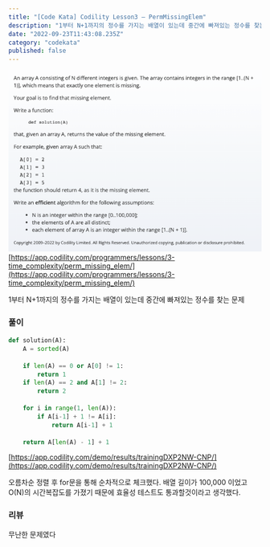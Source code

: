```yaml
---
title: "[Code Kata] Codility Lesson3 — PermMissingElem"
description: "1부터 N+1까지의 정수를 가지는 배열이 있는데 중간에 빠져있는 정수를 찾는 문제"
date: "2022-09-23T11:43:08.235Z"
category: "codekata"
published: false
---
```


![image](./asset-1.png)
[https://app.codility.com/programmers/lessons/3-time_complexity/perm_missing_elem/](https://app.codility.com/programmers/lessons/3-time_complexity/perm_missing_elem/)

1부터 N+1까지의 정수를 가지는 배열이 있는데 중간에 빠져있는 정수를 찾는 문제

### 풀이

```python
def solution(A):
    A = sorted(A)

    if len(A) == 0 or A[0] != 1:
        return 1
    if len(A) == 2 and A[1] != 2:
        return 2

    for i in range(1, len(A)):
        if A[i-1] + 1 != A[i]:
            return A[i-1] + 1

    return A[len(A) - 1] + 1
```
[https://app.codility.com/demo/results/trainingDXP2NW-CNP/](https://app.codility.com/demo/results/trainingDXP2NW-CNP/)

오름차순 정렬 후 for문을 통해 순차적으로 체크했다. 배열 길이가 100,000 이었고 O(N)의 시간복잡도를 가졌기 때문에 효율성 테스트도 통과할것이라고 생각했다.

### 리뷰

무난한 문제였다
